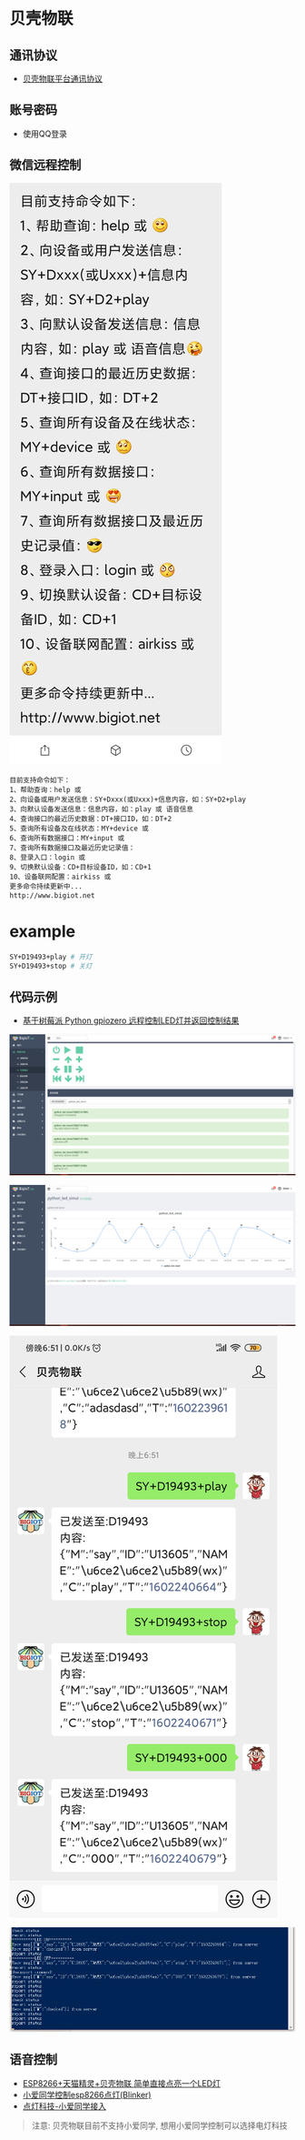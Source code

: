 # 贝壳物联

## 通讯协议
* [贝壳物联平台通讯协议](https://www.bigiot.net/help/1.html)

## 账号密码
* 使用QQ登录

## 微信远程控制

![image-20201009184623514](README.assets/image-20201009184623514.png)

```
目前支持命令如下：
1、帮助查询：help 或 
2、向设备或用户发送信息：SY+Dxxx(或Uxxx)+信息内容，如：SY+D2+play
3、向默认设备发送信息：信息内容，如：play 或 语音信息
4、查询接口的最近历史数据：DT+接口ID，如：DT+2
5、查询所有设备及在线状态：MY+device 或 
6、查询所有数据接口：MY+input 或 
7、查询所有数据接口及最近历史记录值：
8、登录入口：login 或 
9、切换默认设备：CD+目标设备ID，如：CD+1
10、设备联网配置：airkiss 或 
更多命令持续更新中...
http://www.bigiot.net
```

# example

```bash
SY+D19493+play # 开灯
SY+D19493+stop # 关灯
```

## 代码示例

* [基于树莓派 Python gpiozero 远程控制LED灯并返回控制结果](https://www.bigiot.net/help/26.html)

![image-20201009185341617](README.assets/image-20201009185341617.png)

![image-20201009185555792](README.assets/image-20201009185555792.png)

![image-20201009185303145](README.assets/image-20201009185303145.png)

![image-20201009185235648](README.assets/image-20201009185235648.png)

## 语音控制
* [ESP8266+天猫精灵+贝壳物联 简单直接点亮一个LED灯](https://blog.csdn.net/u010053463/article/details/99652606)
* [小爱同学控制esp8266点灯(Blinker)](https://www.jianshu.com/p/fbcd49573113)
* [点灯科技-小爱同学接入](https://www.diandeng.tech/doc/xiaoai)

> 注意: 贝壳物联目前不支持小爱同学, 想用小爱同学控制可以选择电灯科技